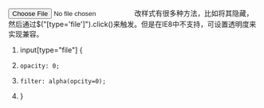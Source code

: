 <input type="file" >改样式有很多种方法，比如将其隐藏，然后通过$("[type='file']").click()来触发。但是在IE8中不支持，可设置透明度来实现兼容。
  1. input[type="file"] {
  2.     opacity: 0;
  3.     filter: alpha(opcity=0);
  4. }
